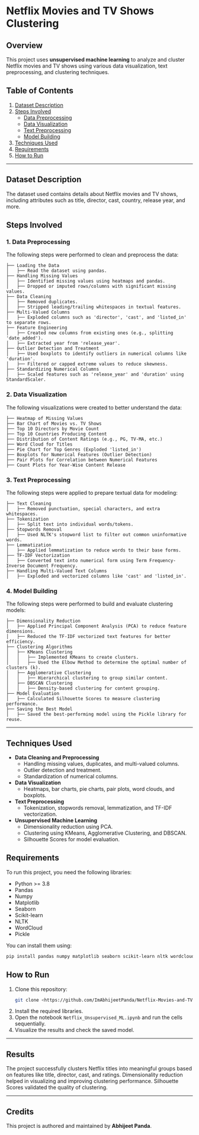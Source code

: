 # Netflix Movies and TV Shows Clustering

## Overview
This project uses **unsupervised machine learning** to analyze and cluster Netflix movies and TV shows using various data visualization, text preprocessing, and clustering techniques.

## Table of Contents
1. [Dataset Description](#dataset-description)
2. [Steps Involved](#steps-involved)
   - [Data Preprocessing](#data-preprocessing)
   - [Data Visualization](#data-visualization)
   - [Text Preprocessing](#text-preprocessing)
   - [Model Building](#model-building)
3. [Techniques Used](#techniques-used)
4. [Requirements](#requirements)
5. [How to Run](#how-to-run)

---

## Dataset Description
The dataset used contains details about Netflix movies and TV shows, including attributes such as title, director, cast, country, release year, and more.

## Steps Involved

### 1. Data Preprocessing
The following steps were performed to clean and preprocess the data:
```plaintext
├── Loading the Data
│   ├── Read the dataset using pandas.
├── Handling Missing Values
│   ├── Identified missing values using heatmaps and pandas.
│   ├── Dropped or imputed rows/columns with significant missing values.
├── Data Cleaning
│   ├── Removed duplicates.
│   ├── Stripped leading/trailing whitespaces in textual features.
├── Multi-Valued Columns
│   ├── Exploded columns such as 'director', 'cast', and 'listed_in' to separate rows.
├── Feature Engineering
│   ├── Created new columns from existing ones (e.g., splitting 'date_added').
│   ├── Extracted year from 'release_year'.
├── Outlier Detection and Treatment
│   ├── Used boxplots to identify outliers in numerical columns like 'duration'.
│   ├── Filtered or capped extreme values to reduce skewness.
├── Standardizing Numerical Columns
│   ├── Scaled features such as 'release_year' and 'duration' using StandardScaler.
```

### 2. Data Visualization
The following visualizations were created to better understand the data:
```plaintext
├── Heatmap of Missing Values
├── Bar Chart of Movies vs. TV Shows
├── Top 10 Directors by Movie Count
├── Top 10 Countries Producing Content
├── Distribution of Content Ratings (e.g., PG, TV-MA, etc.)
├── Word Cloud for Titles
├── Pie Chart for Top Genres (Exploded 'listed_in')
├── Boxplots for Numerical Features (Outlier Detection)
├── Pair Plots for Correlation between Numerical Features
├── Count Plots for Year-Wise Content Release
```

### 3. Text Preprocessing
The following steps were applied to prepare textual data for modeling:
```plaintext
├── Text Cleaning
│   ├── Removed punctuation, special characters, and extra whitespaces.
├── Tokenization
│   ├── Split text into individual words/tokens.
├── Stopwords Removal
│   ├── Used NLTK's stopword list to filter out common uninformative words.
├── Lemmatization
│   ├── Applied lemmatization to reduce words to their base forms.
├── TF-IDF Vectorization
│   ├── Converted text into numerical form using Term Frequency-Inverse Document Frequency.
├── Handling Multi-Valued Text Columns
│   ├── Exploded and vectorized columns like 'cast' and 'listed_in'.
```

### 4. Model Building
The following steps were performed to build and evaluate clustering models:
```plaintext
├── Dimensionality Reduction
│   ├── Applied Principal Component Analysis (PCA) to reduce feature dimensions.
│   ├── Reduced the TF-IDF vectorized text features for better efficiency.
├── Clustering Algorithms
│   ├── KMeans Clustering
│   │   ├── Implemented KMeans to create clusters.
│   │   ├── Used the Elbow Method to determine the optimal number of clusters (k).
│   ├── Agglomerative Clustering
│   │   ├── Hierarchical clustering to group similar content.
│   ├── DBSCAN Clustering
│   │   ├── Density-based clustering for content grouping.
├── Model Evaluation
│   ├── Calculated Silhouette Scores to measure clustering performance.
├── Saving the Best Model
│   ├── Saved the best-performing model using the Pickle library for reuse.
```

---

## Techniques Used
- **Data Cleaning and Preprocessing**
  - Handling missing values, duplicates, and multi-valued columns.
  - Outlier detection and treatment.
  - Standardization of numerical columns.
- **Data Visualization**
  - Heatmaps, bar charts, pie charts, pair plots, word clouds, and boxplots.
- **Text Preprocessing**
  - Tokenization, stopwords removal, lemmatization, and TF-IDF vectorization.
- **Unsupervised Machine Learning**
  - Dimensionality reduction using PCA.
  - Clustering using KMeans, Agglomerative Clustering, and DBSCAN.
  - Silhouette Scores for model evaluation.

## Requirements
To run this project, you need the following libraries:
- Python >= 3.8
- Pandas
- Numpy
- Matplotlib
- Seaborn
- Scikit-learn
- NLTK
- WordCloud
- Pickle

You can install them using:
```bash
pip install pandas numpy matplotlib seaborn scikit-learn nltk wordcloud
```

## How to Run
1. Clone this repository:
   ```bash
   git clone <https://github.com/ImAbhijeetPanda/Netflix-Movies-and-TV-Shows-Clustering>
   ```
2. Install the required libraries.
3. Open the notebook `Netflix_Unsupervised_ML.ipynb` and run the cells sequentially.
4. Visualize the results and check the saved model.

---

## Results
The project successfully clusters Netflix titles into meaningful groups based on features like title, director, cast, and ratings. Dimensionality reduction helped in visualizing and improving clustering performance. Silhouette Scores validated the quality of clustering.

---

## Credits
This project is authored and maintained by **Abhijeet Panda**.



